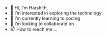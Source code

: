 - 👋 Hi, I’m Harshith
- 👀 I’m interested in exploring the technology 
- 🌱 I’m currently learning to coding
- 💞️ I’m looking to collaborate on 
- 📫 How to reach me ...

<!---
harsha241/harsha241 is a ✨ special ✨ repository because its `README.md` (this file) appears on your GitHub profile.
You can click the Preview link to take a look at your changes.
--->
